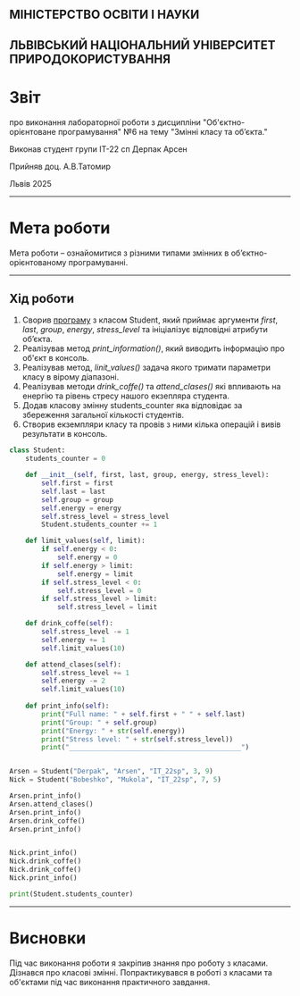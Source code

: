 ## МІНІСТЕРСТВО ОСВІТИ І НАУКИ 
## ЛЬВІВСЬКИЙ НАЦІОНАЛЬНИЙ УНІВЕРСИТЕТ ПРИРОДОКОРИСТУВАННЯ
# Звіт
про виконання лабораторної роботи з дисципліни "Об'єктно-орієнтоване програмування" №6
на тему "Змінні класу та об’єкта."

Виконав студент групи ІТ-22 сп 
Дерпак Арсен

Прийняв доц. А.В.Татомир

Львів 2025

______________
# Мета роботи

Мета роботи – ознайомитися з різними типами змінних в об’єктно-орієнтованому програмуванні.

______________
## Хід роботи
1. Сворив [програму](lab-6-classes.py) з класом Student, який приймає аргументи *first*, *last*, *group*, *energy*, *stress_level* та ініціалізує відповідні атрибути об’єкта.
2. Реалізував метод *print_information()*, який виводить інформацію про об'єкт в консоль.
3. Реалізував метод, *linit_values()* задача якого тримати параметри класу в вірому діапазоні.
4. Реалізував методи *drink_coffe()* та *attend_clases()* які впливають на енергію та рівень стресу нашого екзепляра студента.
5. Додав класову змінну students_counter яка відповідає за збереження загальної кількості студентів.
6. Створив екземпляри класу та провів з ними кілька операцій і вивів результати в консоль.

```python
class Student:
    students_counter = 0

    def __init__(self, first, last, group, energy, stress_level):
        self.first = first
        self.last = last
        self.group = group
        self.energy = energy
        self.stress_level = stress_level
        Student.students_counter += 1

    def limit_values(self, limit):
        if self.energy < 0:
            self.energy = 0
        if self.energy > limit:
            self.energy = limit
        if self.stress_level < 0:
            self.stress_level = 0
        if self.stress_level > limit:
            self.stress_level = limit

    def drink_coffe(self):
        self.stress_level -= 1
        self.energy += 1
        self.limit_values(10)

    def attend_clases(self):
        self.stress_level += 1
        self.energy -= 2
        self.limit_values(10)
    
    def print_info(self):
        print("Full name: " + self.first + " " + self.last)
        print("Group: " + self.group)
        print("Energy: " + str(self.energy))
        print("Stress level: " + str(self.stress_level))
        print("___________________________________________")


Arsen = Student("Derpak", "Arsen", "IT_22sp", 3, 9)
Nick = Student("Bobeshko", "Mukola", "IT_22sp", 7, 5)

Arsen.print_info()
Arsen.attend_clases()
Arsen.print_info()
Arsen.drink_coffe()
Arsen.print_info()


Nick.print_info()
Nick.drink_coffe()
Nick.drink_coffe()
Nick.print_info()

print(Student.students_counter)
```
__________________

# Висновки

Під час виконання роботи я закріпив знання про роботу з класами. Дізнався про класові змінні. Попрактикувався в роботі з класами та об'єктами під час виконання практичного завдання. 